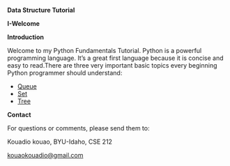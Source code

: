 **Data Structure Tutorial**

**I-Welcome**

**Introduction**

Welcome to my Python Fundamentals Tutorial. Python is a  powerful programming language. It’s a great first language because it is concise and easy to read.There are three very important basic topics every beginning Python programmer should understand:
- [Queue](2-queue.md)
- [Set](3-set.md)
- [Tree](4-tree.md)

**Contact**

For questions or comments, please send them to:

Kouadio kouao, BYU-Idaho, CSE 212

kouaokouadio@gmail.com



